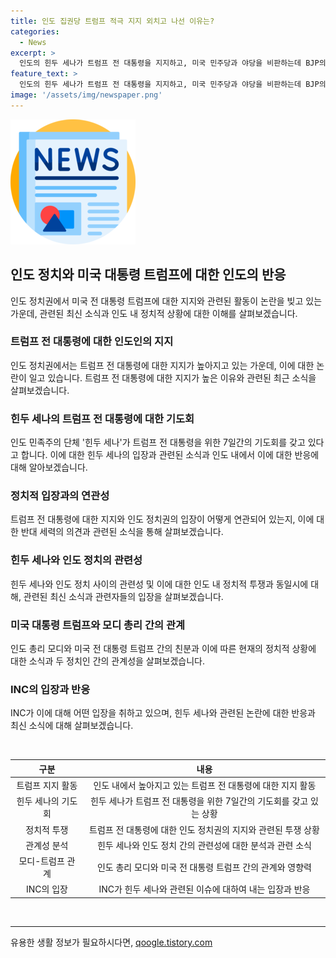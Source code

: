 ```yaml
---
title: 인도 집권당 트럼프 적극 지지 외치고 나선 이유는?
categories:
  - News
excerpt: >
  인도의 힌두 세나가 트럼프 전 대통령을 지지하고, 미국 민주당과 야당을 비판하는데 BJP의 반대 세력과의 투쟁과 연관시켜, 모디 총리와 트럼프 전 대통령의 친분을 언급했다. 이에 대해 INC는 싸구려 정치라며 역설했는데, 그에 대한 힌두 세나의 창립자와 대표는 트럼프 전 대통령을 지지하는 기도회를 개최하면서 트럼프를 지지하고 그의 운세를 읽었다고 전해졌다.
feature_text: >
  인도의 힌두 세나가 트럼프 전 대통령을 지지하고, 미국 민주당과 야당을 비판하는데 BJP의 반대 세력과의 투쟁과 연관시켜, 모디 총리와 트럼프 전 대통령의 친분을 언급했다. 이에 대해 INC는 싸구려 정치라며 역설했는데, 그에 대한 힌두 세나의 창립자와 대표는 트럼프 전 대통령을 지지하는 기도회를 개최하면서 트럼프를 지지하고 그의 운세를 읽었다고 전해졌다.
image: '/assets/img/newspaper.png'
---
```


<p><img src="/assets/img/newspaper.png" alt="kimp 속보" /></p>

<h2 data-ke-size="size26">인도 정치와 미국 대통령 트럼프에 대한 인도의 반응</h2>

<p data-ke-size="size16">인도 정치권에서 미국 전 대통령 트럼프에 대한 지지와 관련된 활동이 논란을 빚고 있는 가운데, 관련된 최신 소식과 인도 내 정치적 상황에 대한 이해를 살펴보겠습니다.</p>

<h3><b>트럼프 전 대통령에 대한 인도인의 지지</b></h3>

<p data-ke-size="size16">인도 정치권에서는 트럼프 전 대통령에 대한 지지가 높아지고 있는 가운데, 이에 대한 논란이 일고 있습니다. 트럼프 전 대통령에 대한 지지가 높은 이유와 관련된 최근 소식을 살펴보겠습니다.</p>

<h3><b>힌두 세나의 트럼프 전 대통령에 대한 기도회</b></h3>

<p data-ke-size="size16">인도 민족주의 단체 '힌두 세나'가 트럼프 전 대통령을 위한 7일간의 기도회를 갖고 있다고 합니다. 이에 대한 힌두 세나의 입장과 관련된 소식과 인도 내에서 이에 대한 반응에 대해 알아보겠습니다.</p>

<h3><b>정치적 입장과의 연관성</b></h3>

<p data-ke-size="size16">트럼프 전 대통령에 대한 지지와 인도 정치권의 입장이 어떻게 연관되어 있는지, 이에 대한 반대 세력의 의견과 관련된 소식을 통해 살펴보겠습니다.</p>

<h3><b>힌두 세나와 인도 정치의 관련성</b></h3>

<p data-ke-size="size16">힌두 세나와 인도 정치 사이의 관련성 및 이에 대한 인도 내 정치적 투쟁과 동일시에 대해, 관련된 최신 소식과 관련자들의 입장을 살펴보겠습니다.</p>

<h3><b>미국 대통령 트럼프와 모디 총리 간의 관계</b></h3>

<p data-ke-size="size16">인도 총리 모디와 미국 전 대통령 트럼프 간의 친분과 이에 따른 현재의 정치적 상황에 대한 소식과 두 정치인 간의 관계성을 살펴보겠습니다.</p>

<h3><b>INC의 입장과 반응</b></h3>

<p data-ke-size="size16">INC가 이에 대해 어떤 입장을 취하고 있으며, 힌두 세나와 관련된 논란에 대한 반응과 최신 소식에 대해 살펴보겠습니다.</p>

<p data-ke-size="size16">&nbsp;</p>

<table>
    <thead>
        <tr>
            <th style="text-align: center;"><b>구분</b></th>
            <th style="text-align: center;"><b>내용</b></th>
        </tr>
    </thead>
    <tbody>
        <tr>
            <td style="text-align: center;">트럼프 지지 활동</td>
            <td style="text-align: center;">인도 내에서 높아지고 있는 트럼프 전 대통령에 대한 지지 활동</td>
        </tr>
        <tr>
            <td style="text-align: center;">힌두 세나의 기도회</td>
            <td style="text-align: center;">힌두 세나가 트럼프 전 대통령을 위한 7일간의 기도회를 갖고 있는 상황</td>
        </tr>
        <tr>
            <td style="text-align: center;">정치적 투쟁</td>
            <td style="text-align: center;">트럼프 전 대통령에 대한 인도 정치권의 지지와 관련된 투쟁 상황</td>
        </tr>
        <tr>
            <td style="text-align: center;">관계성 분석</td>
            <td style="text-align: center;">힌두 세나와 인도 정치 간의 관련성에 대한 분석과 관련 소식</td>
        </tr>
        <tr>
            <td style="text-align: center;">모디-트럼프 관계</td>
            <td style="text-align: center;">인도 총리 모디와 미국 전 대통령 트럼프 간의 관계와 영향력</td>
        </tr>
        <tr>
            <td style="text-align: center;">INC의 입장</td>
            <td style="text-align: center;">INC가 힌두 세나와 관련된 이슈에 대하여 내는 입장과 반응</td>
        </tr>
    </tbody>
</table>

<p data-ke-size="size16">&nbsp;</p>

<p><hr></p>
유용한 생활 정보가 필요하시다면, <a href="https://qoogle.tistory.com" rel="dofollow">qoogle.tistory.com</a>


